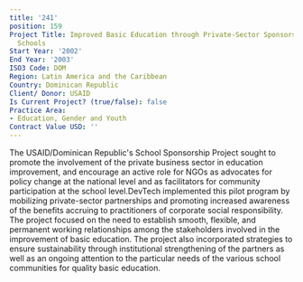 ```yaml
---
title: '241'
position: 159
Project Title: Improved Basic Education through Private-Sector Sponsorship of Public
  Schools
Start Year: '2002'
End Year: '2003'
ISO3 Code: DOM
Region: Latin America and the Caribbean
Country: Dominican Republic
Client/ Donor: USAID
Is Current Project? (true/false): false
Practice Area:
- Education, Gender and Youth
Contract Value USD: ''
---
```


The USAID/Dominican Republic's School Sponsorship Project sought to promote the involvement of the private business sector in education improvement, and encourage an active role for NGOs as advocates for policy change at the national level and as facilitators for community participation at the school level.DevTech implemented this pilot program by mobilizing private-sector partnerships and promoting increased awareness of the benefits accruing to practitioners of corporate social responsibility. The project focused on the need to establish smooth, flexible, and permanent working relationships among the stakeholders involved in the improvement of basic education. The project also incorporated strategies to ensure sustainability through institutional strengthening of the partners as well as an ongoing attention to the particular needs of the various school communities for quality basic education.